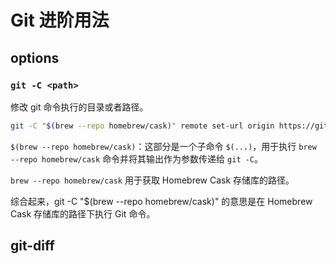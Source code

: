 # Git 进阶用法

## options

### `git -C <path>`

修改 git 命令执行的目录或者路径。

```bash
git -C "$(brew --repo homebrew/cask)" remote set-url origin https://github.com/Homebrew/homebrew-cask
```

`$(brew --repo homebrew/cask)`：这部分是一个子命令 `$(...)`，用于执行 `brew --repo homebrew/cask` 命令并将其输出作为参数传递给 `git -C`。

`brew --repo homebrew/cask` 用于获取 Homebrew Cask 存储库的路径。

综合起来，git -C "$(brew --repo homebrew/cask)" 的意思是在 Homebrew Cask 存储库的路径下执行 Git 命令。

## git-diff

```bash

```
